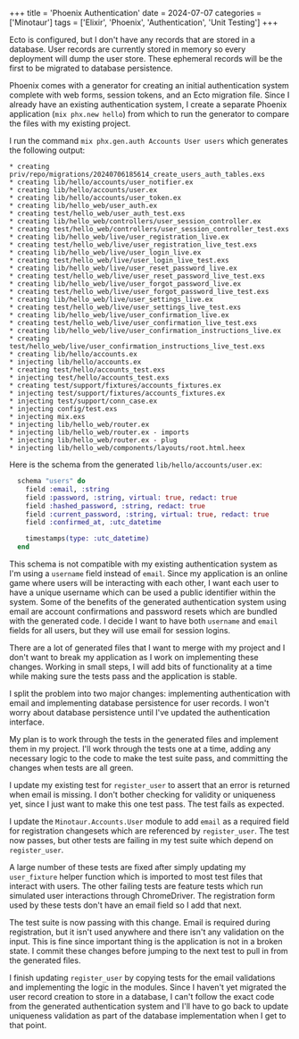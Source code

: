 +++
title = 'Phoenix Authentication'
date = 2024-07-07
categories = ['Minotaur']
tags = ['Elixir', 'Phoenix', 'Authentication', 'Unit Testing']
+++

Ecto is configured, but I don't have any records that are stored in a database.
User records are currently stored in memory so every deployment will dump the user store.
These ephemeral records will be the first to be migrated to database persistence.

Phoenix comes with a generator for creating an initial authentication system complete with web forms, session tokens, and an Ecto migration file.
Since I already have an existing authentication system, I create a separate Phoenix application (`mix phx.new hello`) from which to run the generator to compare the files with my existing project.

I run the command `mix phx.gen.auth Accounts User users`  which generates the following output:
```
* creating priv/repo/migrations/20240706185614_create_users_auth_tables.exs
* creating lib/hello/accounts/user_notifier.ex
* creating lib/hello/accounts/user.ex
* creating lib/hello/accounts/user_token.ex
* creating lib/hello_web/user_auth.ex
* creating test/hello_web/user_auth_test.exs
* creating lib/hello_web/controllers/user_session_controller.ex
* creating test/hello_web/controllers/user_session_controller_test.exs
* creating lib/hello_web/live/user_registration_live.ex
* creating test/hello_web/live/user_registration_live_test.exs
* creating lib/hello_web/live/user_login_live.ex
* creating test/hello_web/live/user_login_live_test.exs
* creating lib/hello_web/live/user_reset_password_live.ex
* creating test/hello_web/live/user_reset_password_live_test.exs
* creating lib/hello_web/live/user_forgot_password_live.ex
* creating test/hello_web/live/user_forgot_password_live_test.exs
* creating lib/hello_web/live/user_settings_live.ex
* creating test/hello_web/live/user_settings_live_test.exs
* creating lib/hello_web/live/user_confirmation_live.ex
* creating test/hello_web/live/user_confirmation_live_test.exs
* creating lib/hello_web/live/user_confirmation_instructions_live.ex
* creating test/hello_web/live/user_confirmation_instructions_live_test.exs
* creating lib/hello/accounts.ex
* injecting lib/hello/accounts.ex
* creating test/hello/accounts_test.exs
* injecting test/hello/accounts_test.exs
* creating test/support/fixtures/accounts_fixtures.ex
* injecting test/support/fixtures/accounts_fixtures.ex
* injecting test/support/conn_case.ex
* injecting config/test.exs
* injecting mix.exs
* injecting lib/hello_web/router.ex
* injecting lib/hello_web/router.ex - imports
* injecting lib/hello_web/router.ex - plug
* injecting lib/hello_web/components/layouts/root.html.heex
```

Here is the schema from the generated `lib/hello/accounts/user.ex`:
```ex
  schema "users" do
    field :email, :string
    field :password, :string, virtual: true, redact: true
    field :hashed_password, :string, redact: true
    field :current_password, :string, virtual: true, redact: true
    field :confirmed_at, :utc_datetime

    timestamps(type: :utc_datetime)
  end
```

This schema is not compatible with my existing authentication system as I'm using a `username` field instead of `email`.
Since my application is an online game where users will be interacting with each other, I want each user to have a unique username which can be used a public identifier within the system.
Some of the benefits of the generated authentication system using email are account confirmations and password resets which are bundled with the generated code.
I decide I want to have both `username` and `email` fields for all users, but they will use email for session logins.

There are a lot of generated files that I want to merge with my project and I don't want to break my application as I work on implementing these changes.
Working in small steps, I will add bits of functionality at a time while making sure the tests pass and the application is stable.

I split the problem into two major changes: implementing authentication with email and implementing database persistence for user records.
I won't worry about database persistence until I've updated the authentication interface.

My plan is to work through the tests in the generated files and implement them in my project.
I'll work through the tests one at a time, adding any necessary logic to the code to make the test suite pass, and committing the changes when tests are all green.

I update my existing test for `register_user` to assert that an error is returned when email is missing.
I don't bother checking for validity or uniqueness yet, since I just want to make this one test pass.
The test fails as expected.

I update the `Minotaur.Accounts.User` module to add `email` as a required field for registration changesets which are referenced by `register_user`.
The test now passes, but other tests are failing in my test suite which depend on `register_user`.

A large number of these tests are fixed after simply updating my `user_fixture` helper function which is imported to most test files that interact with users.
The other failing tests are feature tests which run simulated user interactions through ChromeDriver.
The registration form used by these tests don't have an email field so I add that next.

The test suite is now passing with this change.
Email is required during registration, but it isn't used anywhere and there isn't any validation on the input.
This is fine since important thing is the application is not in a broken state.
I commit these changes before jumping to the next test to pull in from the generated files.

I finish updating `register_user` by copying tests for the email validations and implementing the logic in the modules.
Since I haven't yet migrated the user record creation to store in a database, I can't follow the exact code from the generated authentication system and I'll have to go back to update uniqueness validation as part of the database implementation when I get to that point.


